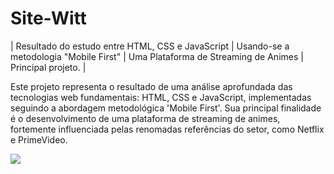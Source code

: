 # Site-Witt

| Resultado do estudo entre HTML, CSS e JavaScript | Usando-se a metodologia "Mobile First" | Uma Plataforma de Streaming de Animes | Principal projeto. |

Este projeto representa o resultado de uma análise aprofundada das tecnologias web fundamentais: HTML, CSS e JavaScript, implementadas seguindo a abordagem metodológica 'Mobile First'. 
Sua principal finalidade é o desenvolvimento de uma plataforma de streaming de animes, fortemente influenciada pelas renomadas referências do setor, como Netflix e PrimeVideo.

![](https://github.com/[Site-Wit/wittmain.gif](https://github.com/Alexsander248/Site-Witt/blob/main/img/wittmain.gif)https://github.com/Alexsander248/Site-Witt/blob/main/img/wittmain.gif)
